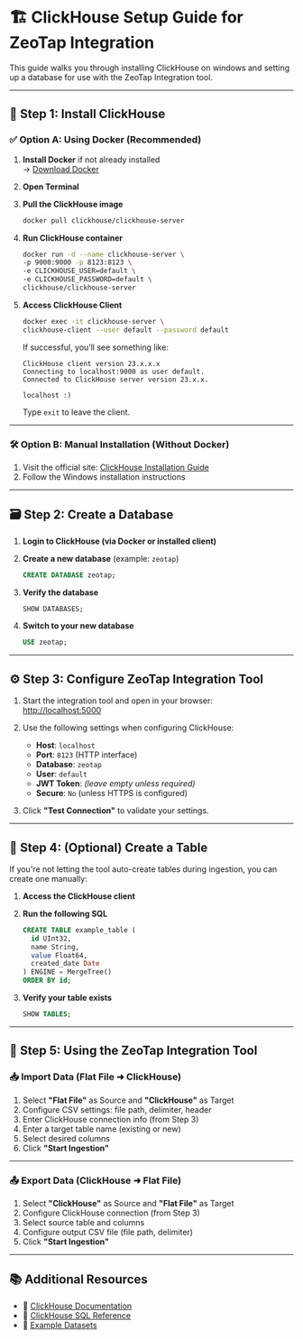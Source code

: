# 🏗️ ClickHouse Setup Guide for ZeoTap Integration

This guide walks you through installing ClickHouse on windows and setting up a database for use with the ZeoTap Integration tool.

---

## 🔧 Step 1: Install ClickHouse

### ✅ Option A: Using Docker (Recommended)

1. **Install Docker** if not already installed  
   → [Download Docker](https://www.docker.com/products/docker-desktop)

2. **Open Terminal**

3. **Pull the ClickHouse image**

   ```bash
   docker pull clickhouse/clickhouse-server
   ```

4. **Run ClickHouse container**

   ```bash
   docker run -d --name clickhouse-server \
   -p 9000:9000 -p 8123:8123 \
   -e CLICKHOUSE_USER=default \
   -e CLICKHOUSE_PASSWORD=default \
   clickhouse/clickhouse-server
   ```

5. **Access ClickHouse Client**

   ```bash
   docker exec -it clickhouse-server \
   clickhouse-client --user default --password default
   ```

   If successful, you’ll see something like:

   ```
   ClickHouse client version 23.x.x.x
   Connecting to localhost:9000 as user default.
   Connected to ClickHouse server version 23.x.x.

   localhost :) 
   ```

   Type `exit` to leave the client.

---

### 🛠️ Option B: Manual Installation (Without Docker)

1. Visit the official site: [ClickHouse Installation Guide](https://clickhouse.com/docs/en/install)  
2. Follow the Windows installation instructions

---

## 🗃️ Step 2: Create a Database

1. **Login to ClickHouse (via Docker or installed client)**

2. **Create a new database** (example: `zeotap`)

   ```sql
   CREATE DATABASE zeotap;
   ```

3. **Verify the database**

   ```sql
   SHOW DATABASES;
   ```

4. **Switch to your new database**

   ```sql
   USE zeotap;
   ```

---

## ⚙️ Step 3: Configure ZeoTap Integration Tool

1. Start the integration tool and open in your browser:  
   [http://localhost:5000](http://localhost:5000)

2. Use the following settings when configuring ClickHouse:

   - **Host**: `localhost`  
   - **Port**: `8123` (HTTP interface)  
   - **Database**: `zeotap`  
   - **User**: `default`  
   - **JWT Token**: *(leave empty unless required)*  
   - **Secure**: `No` (unless HTTPS is configured)

3. Click **"Test Connection"** to validate your settings.

---

## 🧱 Step 4: (Optional) Create a Table

If you're not letting the tool auto-create tables during ingestion, you can create one manually:

1. **Access the ClickHouse client**

2. **Run the following SQL**

   ```sql
   CREATE TABLE example_table (
     id UInt32,
     name String,
     value Float64,
     created_date Date
   ) ENGINE = MergeTree()
   ORDER BY id;
   ```

3. **Verify your table exists**

   ```sql
   SHOW TABLES;
   ```

---

## 🔄 Step 5: Using the ZeoTap Integration Tool

### 📥 Import Data (Flat File ➜ ClickHouse)

1. Select **"Flat File"** as Source and **"ClickHouse"** as Target  
2. Configure CSV settings: file path, delimiter, header  
3. Enter ClickHouse connection info (from Step 3)  
4. Enter a target table name (existing or new)  
5. Select desired columns  
6. Click **"Start Ingestion"**

---

### 📤 Export Data (ClickHouse ➜ Flat File)

1. Select **"ClickHouse"** as Source and **"Flat File"** as Target  
2. Configure ClickHouse connection (from Step 3)  
3. Select source table and columns  
4. Configure output CSV file (file path, delimiter)  
5. Click **"Start Ingestion"**

---

## 📚 Additional Resources

- 📘 [ClickHouse Documentation](https://clickhouse.com/docs/)
- 📘 [ClickHouse SQL Reference](https://clickhouse.com/docs/en/sql-reference/)
- 📂 [Example Datasets](https://clickhouse.com/docs/getting-started/example-datasets)
